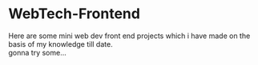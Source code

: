 # WebTech-Frontend
Here are some mini web dev front end projects which i have made on the basis of my knowledge till date.
<br>
gonna try some...
